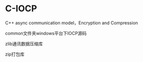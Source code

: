 # C-IOCP
C++ async communication model，Encryption and Compression


common文件夹windows平台下IOCP源码

zlib通讯数据压缩库

zip打包库

